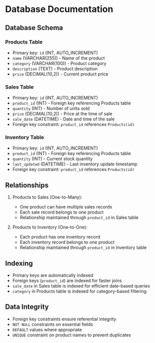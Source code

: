 # Database Documentation

## Database Schema

### Products Table
- Primary key: `id` (INT, AUTO_INCREMENT)
- `name` (VARCHAR(255)) - Name of the product
- `category` (VARCHAR(100)) - Product category
- `description` (TEXT) - Product description
- `price` (DECIMAL(10,2)) - Current product price

### Sales Table
- Primary key: `id` (INT, AUTO_INCREMENT)
- `product_id` (INT) - Foreign key referencing Products table
- `quantity` (INT) - Number of units sold
- `price` (DECIMAL(10,2)) - Price at the time of sale
- `sale_date` (DATETIME) - Date and time of the sale
- Foreign key constraint: `product_id` references `Products(id)`

### Inventory Table
- Primary key: `id` (INT, AUTO_INCREMENT)
- `product_id` (INT) - Foreign key referencing Products table
- `quantity` (INT) - Current stock quantity
- `last_updated` (DATETIME) - Last inventory update timestamp
- Foreign key constraint: `product_id` references `Products(id)`

## Relationships

1. Products to Sales (One-to-Many):
   - One product can have multiple sales records
   - Each sale record belongs to one product
   - Relationship maintained through `product_id` in Sales table

2. Products to Inventory (One-to-One):
   - Each product has one inventory record
   - Each inventory record belongs to one product
   - Relationship maintained through `product_id` in Inventory table

## Indexing
- Primary keys are automatically indexed
- Foreign keys (`product_id`) are indexed for faster joins
- `sale_date` in Sales table is indexed for efficient date-based queries
- `category` in Products table is indexed for category-based filtering

## Data Integrity
- Foreign key constraints ensure referential integrity
- `NOT NULL` constraints on essential fields
- `DEFAULT` values where appropriate
- `UNIQUE` constraint on product names to prevent duplicates 